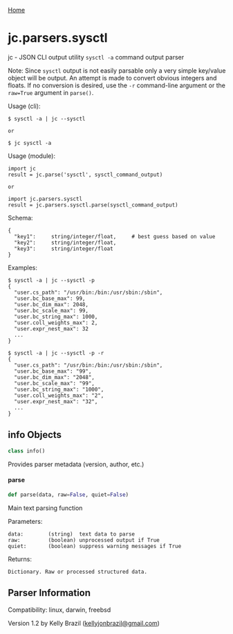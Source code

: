 [Home](https://kellyjonbrazil.github.io/jc/)
<a id="jc.parsers.sysctl"></a>

# jc.parsers.sysctl

jc - JSON CLI output utility `sysctl -a` command output parser

Note: Since `sysctl` output is not easily parsable only a very simple
      key/value object will be output. An attempt is made to convert obvious
      integers and floats. If no conversion is desired, use the `-r`
      command-line argument or the `raw=True` argument in `parse()`.

Usage (cli):

    $ sysctl -a | jc --sysctl

    or

    $ jc sysctl -a

Usage (module):

    import jc
    result = jc.parse('sysctl', sysctl_command_output)

    or

    import jc.parsers.sysctl
    result = jc.parsers.sysctl.parse(sysctl_command_output)

Schema:

    {
      "key1":     string/integer/float,     # best guess based on value
      "key2":     string/integer/float,
      "key3":     string/integer/float
    }

Examples:

    $ sysctl -a | jc --sysctl -p
    {
      "user.cs_path": "/usr/bin:/bin:/usr/sbin:/sbin",
      "user.bc_base_max": 99,
      "user.bc_dim_max": 2048,
      "user.bc_scale_max": 99,
      "user.bc_string_max": 1000,
      "user.coll_weights_max": 2,
      "user.expr_nest_max": 32
      ...
    }

    $ sysctl -a | jc --sysctl -p -r
    {
      "user.cs_path": "/usr/bin:/bin:/usr/sbin:/sbin",
      "user.bc_base_max": "99",
      "user.bc_dim_max": "2048",
      "user.bc_scale_max": "99",
      "user.bc_string_max": "1000",
      "user.coll_weights_max": "2",
      "user.expr_nest_max": "32",
      ...
    }

<a id="jc.parsers.sysctl.info"></a>

## info Objects

```python
class info()
```

Provides parser metadata (version, author, etc.)

<a id="jc.parsers.sysctl.parse"></a>

#### parse

```python
def parse(data, raw=False, quiet=False)
```

Main text parsing function

Parameters:

    data:        (string)  text data to parse
    raw:         (boolean) unprocessed output if True
    quiet:       (boolean) suppress warning messages if True

Returns:

    Dictionary. Raw or processed structured data.

## Parser Information
Compatibility:  linux, darwin, freebsd

Version 1.2 by Kelly Brazil (kellyjonbrazil@gmail.com)
